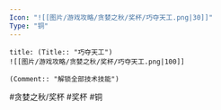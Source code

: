 ```yaml
---
Icon: "![[图片/游戏攻略/贪婪之秋/奖杯/巧夺天工.png|30]]"
Type: "铜"
---
```

```ad-common-bronze-trophy
title: (Title:: "巧夺天工")
![[图片/游戏攻略/贪婪之秋/奖杯/巧夺天工.png|100]]

(Comment:: "解锁全部技术技能")
```

#贪婪之秋/奖杯 #奖杯 #铜

